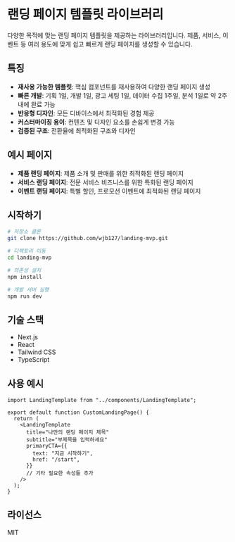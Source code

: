 # 랜딩 페이지 템플릿 라이브러리

다양한 목적에 맞는 랜딩 페이지 템플릿을 제공하는 라이브러리입니다. 제품, 서비스, 이벤트 등 여러 용도에 맞게 쉽고 빠르게 랜딩 페이지를 생성할 수 있습니다.

## 특징

- **재사용 가능한 템플릿**: 핵심 컴포넌트를 재사용하여 다양한 랜딩 페이지 생성
- **빠른 개발**: 기획 1일, 개발 1일, 광고 세팅 1일, 데이터 수집 1주일, 분석 1일로 약 2주 내에 완료 가능
- **반응형 디자인**: 모든 디바이스에서 최적화된 경험 제공
- **커스터마이징 용이**: 컨텐츠 및 디자인 요소를 손쉽게 변경 가능
- **검증된 구조**: 전환율에 최적화된 구조와 디자인

## 예시 페이지

- **제품 랜딩 페이지**: 제품 소개 및 판매를 위한 최적화된 랜딩 페이지
- **서비스 랜딩 페이지**: 전문 서비스 비즈니스를 위한 특화된 랜딩 페이지
- **이벤트 랜딩 페이지**: 특별 할인, 프로모션 이벤트에 최적화된 랜딩 페이지

## 시작하기

```bash
# 저장소 클론
git clone https://github.com/wjb127/landing-mvp.git

# 디렉토리 이동
cd landing-mvp

# 의존성 설치
npm install

# 개발 서버 실행
npm run dev
```

## 기술 스택

- Next.js
- React
- Tailwind CSS
- TypeScript

## 사용 예시

```tsx
import LandingTemplate from "../components/LandingTemplate";

export default function CustomLandingPage() {
  return (
    <LandingTemplate
      title="나만의 랜딩 페이지 제목"
      subtitle="부제목을 입력하세요"
      primaryCTA={{
        text: "지금 시작하기",
        href: "/start",
      }}
      // 기타 필요한 속성들 추가
    />
  );
}
```

## 라이선스

MIT
